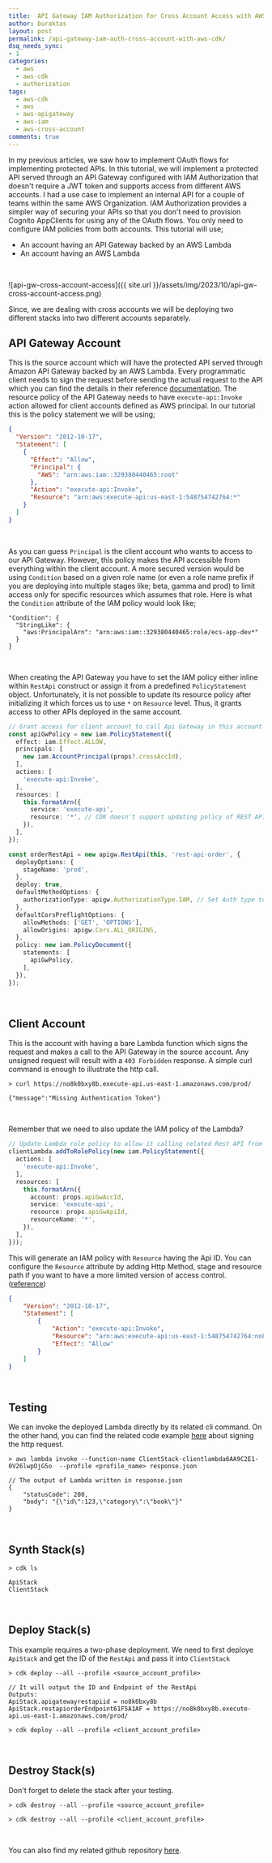 ```yaml
---
title:  API Gateway IAM Authorization for Cross Account Access with AWS CDK
author: buraktas
layout: post
permalink: /api-gateway-iam-auth-cross-account-with-aws-cdk/
dsq_needs_sync:
- 1
categories:
  - aws
  - aws-cdk
  - authorization
tags:
  - aws-cdk
  - aws
  - aws-apigateway
  - aws-iam
  - aws-cross-account
comments: true
---
```


In my previous articles, we saw how to implement OAuth flows for implementing protected APIs. In this tutorial, we will implement a protected API served through an API Gateway configured with IAM Authorization that doesn't
require a JWT token and supports access from different AWS accounts. I had a use case to implement an internal API for a couple of teams within the same AWS Organization.
IAM Authorization provides a simpler way of securing your APIs so that you don't need to provision Cognito AppClients for using any of the OAuth flows.
You only need to configure IAM policies from both accounts. This tutorial will use;
- An account having an API Gateway backed by an AWS Lambda
- An account having an AWS Lambda

<br/>

![api-gw-cross-account-access]({{ site.url }}/assets/img/2023/10/api-gw-cross-account-access.png)

Since, we are dealing with cross accounts we will be deploying two different stacks into two different accounts separately.

## API Gateway Account
This is the source account which will have the protected API served through Amazon API Gateway backed by an AWS Lambda. Every programmatic client needs to sign the request before sending the actual request to the API which
you can find the details in their reference [documentation](https://docs.aws.amazon.com/IAM/latest/UserGuide/reference_aws-signing.html). The resource policy of the API Gateway needs to have
`execute-api:Invoke` action allowed for client accounts defined as AWS principal. In our tutorial this is the policy statement we will be using;

```json
{
  "Version": "2012-10-17",
  "Statement": [
    {
      "Effect": "Allow",
      "Principal": {
        "AWS": "arn:aws:iam::329380440465:root"
      },
      "Action": "execute-api:Invoke",
      "Resource": "arn:aws:execute-api:us-east-1:548754742764:*"
    }
  ]
}
```

<br/>

As you can guess `Principal` is the client account who wants to access to our API Gateway. However, this policy makes the API accessible from everything within the client account.
A more secured version would be using `Condition` based on a given role name (or even a role name prefix if you are deploying into multiple stages like; beta, gamma and prod) to limit access
only for specific resources which assumes that role. Here is what the `Condition` attribute of the IAM policy would look like;

```text
"Condition": {
  "StringLike": {
    "aws:PrincipalArn": "arn:aws:iam::329380440465:role/ecs-app-dev*"
  }
}
```

<br/>

When creating the API Gateway you have to set the IAM policy either inline within `RestApi` construct or assign it from a predefined `PolicyStatement` object. Unfortunately, it is not possible to update
its resource policy after initializing it which forces us to use `*` on `Resource` level. Thus, it grants access to other APIs deployed in the same account.

```typescript
// Grant access for client account to call Api Gateway in this account
const apiGwPolicy = new iam.PolicyStatement({
  effect: iam.Effect.ALLOW,
  principals: [
    new iam.AccountPrincipal(props?.crossAccId),
  ],
  actions: [
    'execute-api:Invoke',
  ],
  resources: [
    this.formatArn({
      service: 'execute-api',
      resource: '*', // CDK doesn't support updating policy of REST API after initializing it - https://github.com/aws/aws-cdk/issues/8781
    }),
  ],
});

const orderRestApi = new apigw.RestApi(this, 'rest-api-order', {
  deployOptions: {
    stageName: 'prod',
  },
  deploy: true,
  defaultMethodOptions: {
    authorizationType: apigw.AuthorizationType.IAM, // Set Auth type to IAM
  },
  defaultCorsPreflightOptions: {
    allowMethods: ['GET', 'OPTIONS'],
    allowOrigins: apigw.Cors.ALL_ORIGINS,
  },
  policy: new iam.PolicyDocument({
    statements: [
      apiGwPolicy,
    ],
  }),
});
```

<br/>

## Client Account
This is the account with having a bare Lambda function which signs the request and makes a call to the API Gateway in the source account. Any unsigned request will result with a `403 Forbidden` response.
A simple curl command is enough to illustrate the http call.

```
> curl https://no8k0bxy8b.execute-api.us-east-1.amazonaws.com/prod/

{"message":"Missing Authentication Token"}
```

<br/>

Remember that we need to also update the IAM policy of the Lambda?

```typescript
// Update Lambda role policy to allow it calling related Rest API from source account
clientLambda.addToRolePolicy(new iam.PolicyStatement({
  actions: [
    'execute-api:Invoke',
  ],
  resources: [
    this.formatArn({
      account: props.apiGwAccId,
      service: 'execute-api',
      resource: props.apiGwApiId,
      resourceName: '*',
    }),
  ],
}));
```

This will generate an IAM policy with `Resource` having the Api ID. You can configure the `Resource` attribute by adding Http Method, stage and resource path if you want to have a more limited version
of access control. ([reference](https://docs.aws.amazon.com/apigateway/latest/developerguide/api-gateway-control-access-using-iam-policies-to-invoke-api.html))
```json
{
    "Version": "2012-10-17",
    "Statement": [
        {
            "Action": "execute-api:Invoke",
            "Resource": "arn:aws:execute-api:us-east-1:548754742764:no8k0bxy8b/*",
            "Effect": "Allow"
        }
    ]
}
```

<br/>

## Testing
We can invoke the deployed Lambda directly by its related cli command. On the other hand, you can find the related code example [here](https://github.com/flexelem/aws-cdk-examples/blob/main/api-gw-cross-account-access-iam-auth/src/client-account-lambda.ts)
about signing the http request.

```shell
> aws lambda invoke --function-name ClientStack-clientlambda6AA9C2E1-0V26lwpOjG5o  --profile <profile_name> response.json

// The output of Lambda written in response.json
{
    "statusCode": 200,
    "body": "{\"id\":123,\"category\":\"book\"}"
}
```

<br/>

## Synth Stack(s)
```shell
> cdk ls

ApiStack
ClientStack
```

<br/>

## Deploy Stack(s)
This example requires a two-phase deployment. We need to first deploye `ApiStack` and get the ID of the `RestApi` and pass it into `ClientStack`
```shell
> cdk deploy --all --profile <source_account_profile>

// It will output the ID and Endpoint of the RestApi
Outputs:
ApiStack.apigatewayrestapiid = no8k0bxy8b
ApiStack.restapiorderEndpoint61F5A1AF = https://no8k0bxy8b.execute-api.us-east-1.amazonaws.com/prod/

> cdk deploy --all --profile <client_account_profile>
```

<br/>

## Destroy Stack(s)
Don't forget to delete the stack after your testing.

```shell
> cdk destroy --all --profile <source_account_profile>

> cdk destroy --all --profile <client_account_profile>
```

<br/>

You can also find my related github repository [here](https://github.com/flexelem/aws-cdk-examples/tree/main/api-gw-cross-account-access-iam-auth).
